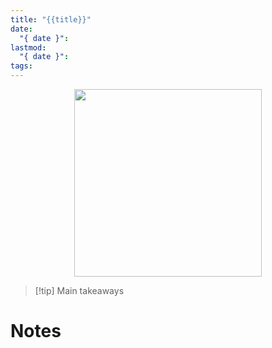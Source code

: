 ```yaml
---
title: "{{title}}"
date:
  "{ date }": 
lastmod:
  "{ date }": 
tags:
---
```


<center>
<img src="COVER_IMAGE_URL" height="300">
</center>

> [!tip] Main takeaways
> 

# Notes



